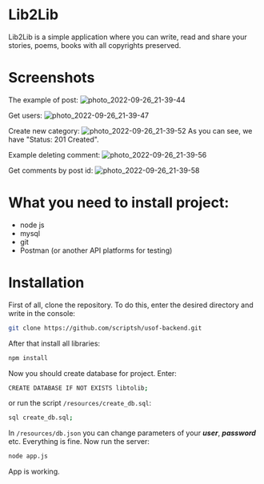 # Lib2Lib
Lib2Lib is a simple application where you can write, read and share your stories, poems, books with all copyrights preserved.

# Screenshots
The example of post:
![photo_2022-09-26_21-39-44](https://user-images.githubusercontent.com/105050372/192383774-18c4fc45-3695-442e-a5c9-240ece0e8b36.jpg)

Get users:
![photo_2022-09-26_21-39-47](https://user-images.githubusercontent.com/105050372/192384182-c20c205b-7382-4540-88b9-4883b0832f47.jpg)


Create new category:
![photo_2022-09-26_21-39-52](https://user-images.githubusercontent.com/105050372/192384234-3304e4cb-c1f7-49b5-b94f-84b9fbc9328c.jpg)
As you can see, we have "Status: 201 Created".

Example deleting comment:
![photo_2022-09-26_21-39-56](https://user-images.githubusercontent.com/105050372/192384304-74cfbc8a-1953-497f-b7e4-701a59029df1.jpg)


Get comments by post id:
![photo_2022-09-26_21-39-58](https://user-images.githubusercontent.com/105050372/192384361-df0761db-82e6-429c-b0ed-8568b176d7b9.jpg)


# What you need to install project:
- node js
- mysql
- git
- Postman (or another API platforms for testing)

# Installation

First of all, clone the repository. To do this, enter the desired directory and write in the console:
```bash
git clone https://github.com/scriptsh/usof-backend.git
```

After that install all libraries:
```bash
npm install
```

Now you should create database for project. Enter:
```bash
CREATE DATABASE IF NOT EXISTS libtolib;
```
or run the script `/resources/create_db.sql`:
```bash
sql create_db.sql;
```

In `/resources/db.json` you can change parameters of your ***user***, ***password*** etc.
Everything is fine. Now run the server:
```bash
node app.js
```
App is working.





